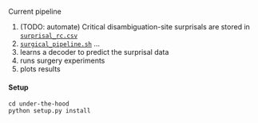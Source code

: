 Current pipeline

1. (TODO: automate) Critical disambiguation-site surprisals are stored in [`surprisal_rc.csv`][1]
2. [`surgical_pipeline.sh`][2] ...
  1. learns a decoder to predict the surprisal data
  2. runs surgery experiments
  3. plots results

[1]: https://github.com/pique0822/under-the-hood/blob/master/evaluate_model/surprisal_rc.csv
[2]: https://github.com/pique0822/under-the-hood/blob/master/surgical_pipeline.sh

#### Setup
```
cd under-the-hood
python setup.py install
```
